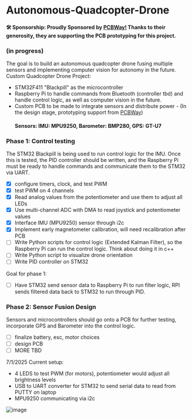 # Autonomous-Quadcopter-Drone
#### 🛠️ Sponsorship: Proudly Sponsored by [PCBWay!](https://www.pcbway.com) Thanks to their generosity, they are supporting the PCB prototyping for this project. 
### (in progress)
The goal is to build an autonomous quadcopter drone fusing multiple sensors and implementing computer vision for autonomy in the future. 
Custom Quadcopter Drone Project:
- STM32F411 "Blackpill" as the microcontroller
- Raspberry Pi to handle commands from Bluetooth (controller tbd) and handle control logic, as well as computer vision in the future.
- Custom PCB to be made to integrate sensors and distribute power - (In the design stage, prototyping support from [PCBWay](https://www.pcbway.com))
  #### Sensors: IMU: MPU9250, Barometer: BMP280, GPS: GT-U7
 
### Phase 1: Control testing
The STM32 Blackpill is being used to run control logic for the IMU. Once this is tested, the PID controller should be written, and the Raspberry Pi must be ready to handle commands and communicate them to the STM32 via UART.

- [x] configure timers, clock, and test PWM
- [x] test PWM on 4 channels
- [x] Read analog values from the potentiometer and use them to adjust all LEDs
- [x] Use multi-channel ADC with DMA to read joystick and potentiometer values
- [x] Interface IMU (MPU9250) sensor through i2c
- [x] Implement early magnetometer calibration, will need recalibration after PCB
- [ ] Write Python scripts for control logic (Extended Kalman Filter), so the Raspberry Pi can run the control logic. Think about doing it in c++
- [ ] Write Python script to visualize drone orientation
- [ ] Write PID controller on STM32

Goal for phase 1:
- [ ] Have STM32 send sensor data to Raspberry Pi to run filter logic, RPI sends filtered data back to STM32 to run through PID.

### Phase 2: Sensor Fusion Design
Sensors and microcontrollers should go onto a PCB for further testing, incorporate GPS and Barometer into the control logic.
- [ ] finalize battery, esc, motor choices
- [ ] design PCB
- [ ] MORE TBD

7/1/2025 Current setup: 
- 4 LEDS to test PWM (for motors), potentiometer would adjust all brightness levels
- USB to UART converter for STM32 to send serial data to read from PUTTY on laptop
- MPU9250 communicating via i2c

![image](https://github.com/user-attachments/assets/7bd714c2-9c71-4ed1-be03-569fdb4183a3)


